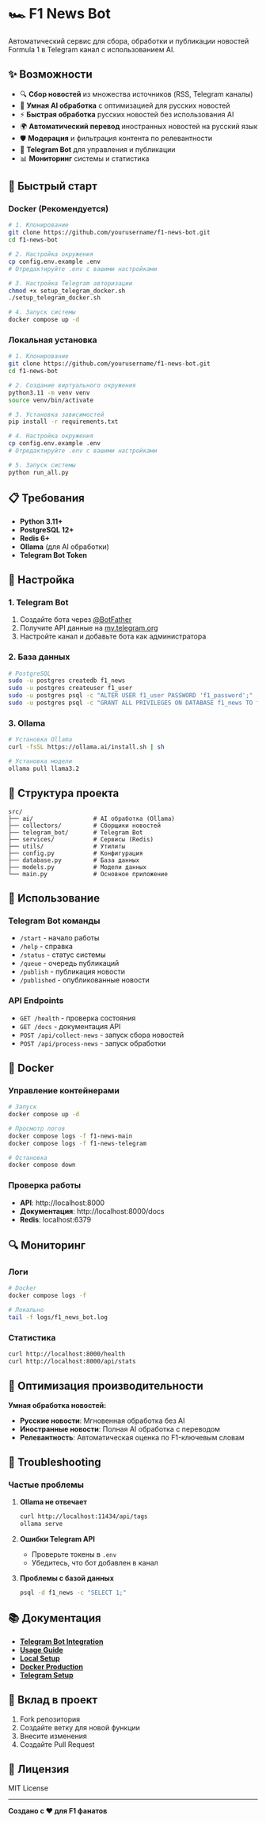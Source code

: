 # 🏎️ F1 News Bot

Автоматический сервис для сбора, обработки и публикации новостей Formula 1 в Telegram канал с использованием AI.

## ✨ Возможности

- 🔍 **Сбор новостей** из множества источников (RSS, Telegram каналы)
- 🤖 **Умная AI обработка** с оптимизацией для русских новостей
- ⚡ **Быстрая обработка** русских новостей без использования AI
- 🌍 **Автоматический перевод** иностранных новостей на русский язык
- 🛡️ **Модерация** и фильтрация контента по релевантности
- 📱 **Telegram Bot** для управления и публикации
- 📊 **Мониторинг** системы и статистика

## 🚀 Быстрый старт

### Docker (Рекомендуется)

```bash
# 1. Клонирование
git clone https://github.com/yourusername/f1-news-bot.git
cd f1-news-bot

# 2. Настройка окружения
cp config.env.example .env
# Отредактируйте .env с вашими настройками

# 3. Настройка Telegram авторизации
chmod +x setup_telegram_docker.sh
./setup_telegram_docker.sh

# 4. Запуск системы
docker compose up -d
```

### Локальная установка

```bash
# 1. Клонирование
git clone https://github.com/yourusername/f1-news-bot.git
cd f1-news-bot

# 2. Создание виртуального окружения
python3.11 -m venv venv
source venv/bin/activate

# 3. Установка зависимостей
pip install -r requirements.txt

# 4. Настройка окружения
cp config.env.example .env
# Отредактируйте .env с вашими настройками

# 5. Запуск системы
python run_all.py
```

## 📋 Требования

- **Python 3.11+**
- **PostgreSQL 12+**
- **Redis 6+**
- **Ollama** (для AI обработки)
- **Telegram Bot Token**

## 🔧 Настройка

### 1. Telegram Bot

1. Создайте бота через [@BotFather](https://t.me/BotFather)
2. Получите API данные на [my.telegram.org](https://my.telegram.org)
3. Настройте канал и добавьте бота как администратора

### 2. База данных

```bash
# PostgreSQL
sudo -u postgres createdb f1_news
sudo -u postgres createuser f1_user
sudo -u postgres psql -c "ALTER USER f1_user PASSWORD 'f1_password';"
sudo -u postgres psql -c "GRANT ALL PRIVILEGES ON DATABASE f1_news TO f1_user;"
```

### 3. Ollama

```bash
# Установка Ollama
curl -fsSL https://ollama.ai/install.sh | sh

# Установка модели
ollama pull llama3.2
```

## 📁 Структура проекта

```
src/
├── ai/                 # AI обработка (Ollama)
├── collectors/         # Сборщики новостей
├── telegram_bot/       # Telegram Bot
├── services/           # Сервисы (Redis)
├── utils/              # Утилиты
├── config.py           # Конфигурация
├── database.py         # База данных
├── models.py           # Модели данных
└── main.py             # Основное приложение
```

## 🎯 Использование

### Telegram Bot команды

- `/start` - начало работы
- `/help` - справка
- `/status` - статус системы
- `/queue` - очередь публикаций
- `/publish` - публикация новости
- `/published` - опубликованные новости

### API Endpoints

- `GET /health` - проверка состояния
- `GET /docs` - документация API
- `POST /api/collect-news` - запуск сбора новостей
- `POST /api/process-news` - запуск обработки

## 🐳 Docker

### Управление контейнерами

```bash
# Запуск
docker compose up -d

# Просмотр логов
docker compose logs -f f1-news-main
docker compose logs -f f1-news-telegram

# Остановка
docker compose down
```

### Проверка работы

- **API**: http://localhost:8000
- **Документация**: http://localhost:8000/docs
- **Redis**: localhost:6379

## 🔍 Мониторинг

### Логи

```bash
# Docker
docker compose logs -f

# Локально
tail -f logs/f1_news_bot.log
```

### Статистика

```bash
curl http://localhost:8000/health
curl http://localhost:8000/api/stats
```

## 🚀 Оптимизация производительности

**Умная обработка новостей:**
- **Русские новости**: Мгновенная обработка без AI
- **Иностранные новости**: Полная AI обработка с переводом
- **Релевантность**: Автоматическая оценка по F1-ключевым словам

## 🔧 Troubleshooting

### Частые проблемы

1. **Ollama не отвечает**
   ```bash
   curl http://localhost:11434/api/tags
   ollama serve
   ```

2. **Ошибки Telegram API**
   - Проверьте токены в `.env`
   - Убедитесь, что бот добавлен в канал

3. **Проблемы с базой данных**
   ```bash
   psql -d f1_news -c "SELECT 1;"
   ```

## 📚 Документация

- [**Telegram Bot Integration**](TELEGRAM_BOT_INTEGRATION.md)
- [**Usage Guide**](USAGE_GUIDE.md)
- [**Local Setup**](LOCAL_SETUP.md)
- [**Docker Production**](DOCKER_PRODUCTION.md)
- [**Telegram Setup**](TELEGRAM_SETUP.md)

## 🤝 Вклад в проект

1. Fork репозитория
2. Создайте ветку для новой функции
3. Внесите изменения
4. Создайте Pull Request

## 📄 Лицензия

MIT License

---

**Создано с ❤️ для F1 фанатов**